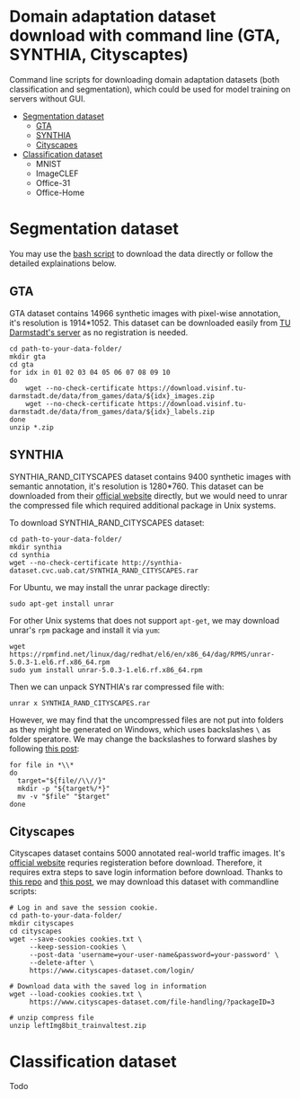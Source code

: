 # Domain adaptation dataset download with command line (GTA, SYNTHIA, Cityscaptes)
Command line scripts for downloading domain adaptation datasets (both classification and segmentation), which could be used for model training on servers without GUI.
* [Segmentation dataset](segmentation-dataset)
  * [GTA](#gta)
  * [SYNTHIA](#synthia)
  * [Cityscapes](#cityscapes)
* [Classification dataset](classification-dataset)
  * MNIST
  * ImageCLEF
  * Office-31
  * Office-Home

# Segmentation dataset
You may use the [bash script](https://github.com/JiahongChen/da-dataset/blob/main/scripts/segmentation.sh) to download the data directly or follow the detailed explainations below.

## GTA
GTA dataset contains 14966 synthetic images with pixel-wise annotation, it's resolution is 1914*1052. This dataset can be downloaded easily from [TU Darmstadt's server](https://download.visinf.tu-darmstadt.de/data/from_games/) as no registration is needed.
```
cd path-to-your-data-folder/
mkdir gta
cd gta
for idx in 01 02 03 04 05 06 07 08 09 10
do
	wget --no-check-certificate https://download.visinf.tu-darmstadt.de/data/from_games/data/${idx}_images.zip
	wget --no-check-certificate https://download.visinf.tu-darmstadt.de/data/from_games/data/${idx}_labels.zip
done
unzip *.zip
```
## SYNTHIA
SYNTHIA_RAND_CITYSCAPES dataset contains 9400 synthetic images with semantic annotation, it's resolution is 1280*760. This dataset can be downloaded from their [official website](https://synthia-dataset.net/downloads/) directly, but we would need to unrar the compressed file which required additional package in Unix systems.

To download SYNTHIA_RAND_CITYSCAPES dataset:
```
cd path-to-your-data-folder/
mkdir synthia
cd synthia
wget --no-check-certificate http://synthia-dataset.cvc.uab.cat/SYNTHIA_RAND_CITYSCAPES.rar
```


For Ubuntu, we may install the unrar package directly:
```
sudo apt-get install unrar
```

For other Unix systems that does not support ```apt-get```, we may download unrar's ```rpm``` package and install it via ```yum```:
```
wget https://rpmfind.net/linux/dag/redhat/el6/en/x86_64/dag/RPMS/unrar-5.0.3-1.el6.rf.x86_64.rpm
sudo yum install unrar-5.0.3-1.el6.rf.x86_64.rpm
```

Then we can unpack SYNTHIA's rar compressed file with:
```
unrar x SYNTHIA_RAND_CITYSCAPES.rar
```

However, we may find that the uncompressed files are not put into folders as they might be generated on Windows, which uses backslashes ```\``` as folder speratore. We may change the backslashes to forward slashes by following [this post](https://superuser.com/questions/1382839/zip-files-expand-with-backslashes-on-linux-no-subdirectories):
```
for file in *\\*
do 
  target="${file//\\//}"
  mkdir -p "${target%/*}"
  mv -v "$file" "$target"
done
```

## Cityscapes
Cityscapes dataset contains 5000 annotated real-world traffic images. It's [official website](https://www.cityscapes-dataset.com/downloads/) requries registeration before download. Therefore, it requires extra steps to save login information before download. Thanks to [this repo](https://github.com/cemsaz/city-scapes-script) and [this post](https://stackoverflow.com/questions/1324421/how-to-get-past-the-login-page-with-wget), we may download this dataset with commandline scripts:
```
# Log in and save the session cookie.
cd path-to-your-data-folder/
mkdir cityscapes
cd cityscapes
wget --save-cookies cookies.txt \
     --keep-session-cookies \
     --post-data 'username=your-user-name&password=your-password' \
     --delete-after \
     https://www.cityscapes-dataset.com/login/

# Download data with the saved log in information
wget --load-cookies cookies.txt \
     https://www.cityscapes-dataset.com/file-handling/?packageID=3
     
# unzip compress file
unzip leftImg8bit_trainvaltest.zip
```

# Classification dataset
Todo
